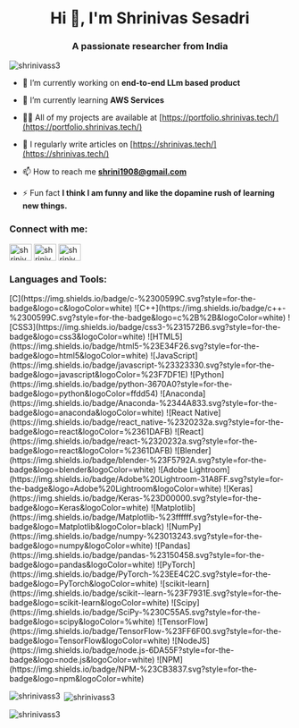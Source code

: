 <h1 align="center">Hi 👋, I'm Shrinivas Sesadri</h1>
<h3 align="center">A passionate researcher from India</h3>

<p align="left"> <img src="https://komarev.com/ghpvc/?username=shrinivass3&label=Profile%20views&color=0e75b6&style=flat" alt="shrinivass3" /> </p>

- 🔭 I’m currently working on **end-to-end LLm based product**

- 🌱 I’m currently learning **AWS Services**

- 👨‍💻 All of my projects are available at [https://portfolio.shrinivas.tech/](https://portfolio.shrinivas.tech/)

- 📝 I regularly write articles on [https://shrinivas.tech/](https://shrinivas.tech/)

- 📫 How to reach me **shrini1908@gmail.com**

- ⚡ Fun fact **I think I am funny and like the dopamine rush of learning new things.**

<h3 align="left">Connect with me:</h3>
<p align="left">
<a href="https://twitter.com/shrinivassesa3" target="blank"><img align="center" src="https://raw.githubusercontent.com/rahuldkjain/github-profile-readme-generator/master/src/images/icons/Social/twitter.svg" alt="shrinivassesa3" height="30" width="40" /></a>
<a href="https://linkedin.com/in/shrinivas sesadri" target="blank"><img align="center" src="https://raw.githubusercontent.com/rahuldkjain/github-profile-readme-generator/master/src/images/icons/Social/linked-in-alt.svg" alt="shrinivas sesadri" height="30" width="40" /></a>
<a href="https://www.behance.net/shrinivas sesadri" target="blank"><img align="center" src="https://raw.githubusercontent.com/rahuldkjain/github-profile-readme-generator/master/src/images/icons/Social/behance.svg" alt="shrinivas sesadri" height="30" width="40" /></a>
</p>

<h3 align="left">Languages and Tools:</h3>
[C](https://img.shields.io/badge/c-%2300599C.svg?style=for-the-badge&logo=c&logoColor=white) ![C++](https://img.shields.io/badge/c++-%2300599C.svg?style=for-the-badge&logo=c%2B%2B&logoColor=white) ![CSS3](https://img.shields.io/badge/css3-%231572B6.svg?style=for-the-badge&logo=css3&logoColor=white) ![HTML5](https://img.shields.io/badge/html5-%23E34F26.svg?style=for-the-badge&logo=html5&logoColor=white) ![JavaScript](https://img.shields.io/badge/javascript-%23323330.svg?style=for-the-badge&logo=javascript&logoColor=%23F7DF1E) ![Python](https://img.shields.io/badge/python-3670A0?style=for-the-badge&logo=python&logoColor=ffdd54) ![Anaconda](https://img.shields.io/badge/Anaconda-%2344A833.svg?style=for-the-badge&logo=anaconda&logoColor=white) ![React Native](https://img.shields.io/badge/react_native-%2320232a.svg?style=for-the-badge&logo=react&logoColor=%2361DAFB) ![React](https://img.shields.io/badge/react-%2320232a.svg?style=for-the-badge&logo=react&logoColor=%2361DAFB) ![Blender](https://img.shields.io/badge/blender-%23F5792A.svg?style=for-the-badge&logo=blender&logoColor=white) ![Adobe Lightroom](https://img.shields.io/badge/Adobe%20Lightroom-31A8FF.svg?style=for-the-badge&logo=Adobe%20Lightroom&logoColor=white) ![Keras](https://img.shields.io/badge/Keras-%23D00000.svg?style=for-the-badge&logo=Keras&logoColor=white) ![Matplotlib](https://img.shields.io/badge/Matplotlib-%23ffffff.svg?style=for-the-badge&logo=Matplotlib&logoColor=black) ![NumPy](https://img.shields.io/badge/numpy-%23013243.svg?style=for-the-badge&logo=numpy&logoColor=white) ![Pandas](https://img.shields.io/badge/pandas-%23150458.svg?style=for-the-badge&logo=pandas&logoColor=white) ![PyTorch](https://img.shields.io/badge/PyTorch-%23EE4C2C.svg?style=for-the-badge&logo=PyTorch&logoColor=white) ![scikit-learn](https://img.shields.io/badge/scikit--learn-%23F7931E.svg?style=for-the-badge&logo=scikit-learn&logoColor=white) ![Scipy](https://img.shields.io/badge/SciPy-%230C55A5.svg?style=for-the-badge&logo=scipy&logoColor=%white) ![TensorFlow](https://img.shields.io/badge/TensorFlow-%23FF6F00.svg?style=for-the-badge&logo=TensorFlow&logoColor=white) ![NodeJS](https://img.shields.io/badge/node.js-6DA55F?style=for-the-badge&logo=node.js&logoColor=white) ![NPM](https://img.shields.io/badge/NPM-%23CB3837.svg?style=for-the-badge&logo=npm&logoColor=white)

<p><img align="left" src="https://github-readme-stats.vercel.app/api/top-langs?username=shrinivass3&show_icons=true&locale=en&layout=compact" alt="shrinivass3" /></p>

<p>&nbsp;<img align="center" src="https://github-readme-stats.vercel.app/api?username=shrinivass3&show_icons=true&locale=en" alt="shrinivass3" /></p>

<p><img align="center" src="https://github-readme-streak-stats.herokuapp.com/?user=shrinivass3&" alt="shrinivass3" /></p>

